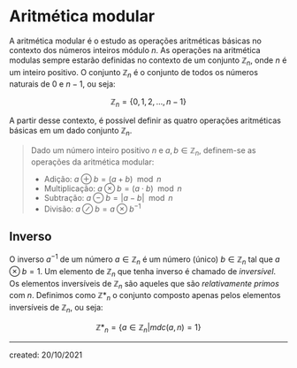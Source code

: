 # Aritmética modular
A aritmética modular é o estudo as operações aritméticas básicas no contexto dos números inteiros módulo $n$.
As operações na aritmética modulas sempre estarão definidas no contexto de um conjunto $\mathbb{Z}_n$, onde $n$ é um inteiro positivo. O conjunto $\mathbb{Z}_n$ é o conjunto de todos os números naturais de $0$ e $n-1$, ou seja:

$$
\mathbb{Z}_n = \{0, 1, 2, \dots, n-1\}
$$

A partir desse contexto, é possível definir as quatro operações aritméticas básicas em um dado conjunto $\mathbb{Z}_n$.

> Dado um número inteiro positivo $n$ e $a, b \in \mathbb{Z}_n$, definem-se as operações da aritmética modular:
> - Adição: $a \oplus b = (a + b) \mod n$
> - Multiplicação: $a \otimes b = (a \cdot b) \mod n$
> - Subtração: $a \ominus b = |a - b| \mod n$
> - Divisão: $a \oslash b = a \otimes b^{-1}$

## Inverso
O inverso $a^{-1}$ de um número $a \in \mathbb{Z}_n$ é um número (único) $b \in \mathbb{Z}_n$ tal que $a \otimes b = 1$. Um elemento de $\mathbb{Z}_n$ que tenha inverso é chamado de *inversível*. Os elementos inversíveis de $\mathbb{Z}_n$ são aqueles que são *relativamente primos* com $n$.
Definimos como $\mathbb{Z*}_n$ o conjunto composto apenas pelos elementos inversíveis de $\mathbb{Z}_n$, ou seja:

$$
\mathbb{Z*}_n = \{a \in \mathbb{Z}_n | mdc(a, n) = 1\}
$$

---

created: 20/10/2021
